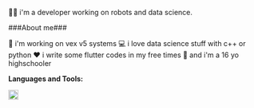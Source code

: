 👨‍💻 i'm a developer working on robots and data science.

###About me###

🤖 i'm working on vex v5 systems
💻 i love data science stuff with c++ or python
❤️ i write some flutter codes in my free times
🌱 and i'm a 16 yo highschooler

**Languages and Tools:**  

<code><img height="20" src="https://raw.githubusercontent.com/isocpp/logos/master/cpp_logo.png"></code>







<!--
**bora399/bora399** is a ✨ _special_ ✨ repository because its `README.md` (this file) appears on your GitHub profile.

Here are some ideas to get you started:

- 🔭 I’m currently working on ...
- 🌱 I’m currently learning ...
- 👯 I’m looking to collaborate on ...
- 🤔 I’m looking for help with ...
- 💬 Ask me about ...
- 📫 How to reach me: ...
- 😄 Pronouns: ...
- ⚡ Fun fact: ...
-->
